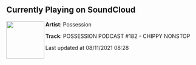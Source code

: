 ## Currently Playing on SoundCloud

[<img align="left" width="100" src="https://i1.sndcdn.com/artworks-3W6Ynw9hoXP1a32E-mLUoyQ-t500x500.jpg">](https://soundcloud.com/possessiontechno/possession-podcast-chippy-nonstop)

**Artist**: Possession 

**Track**: POSSESSION PODCAST #182 - CHIPPY NONSTOP

Last updated at 08/11/2021 08:28
